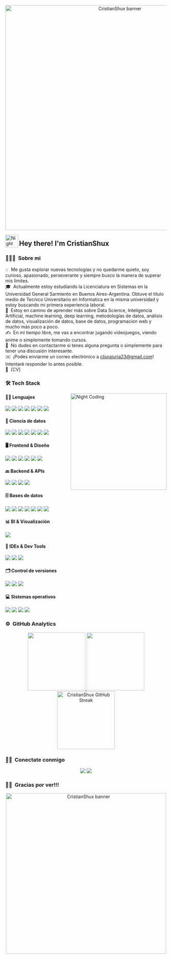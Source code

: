 <p align="center">
  <img src="https://i.pinimg.com/originals/9d/1f/82/9d1f82cc324e498dd5127a6ed0296dac.gif" alt="CristianShux banner" width="700"/>
</p>


<img alt="Night Coding" src="./assets/Hand%20Wave.gif" width='40' align="left"/><h2>Hey there! I'm CristianShux</h2>

<!-- ## 👋 &nbsp;Hey there! I'm Aditya -->

### 👨🏻‍💻 &nbsp;Sobre mi

💡 &nbsp;Me gusta explorar nuevas tecnologías y no quedarme quieto, soy curioso, apasionado, perseverante y siempre busco la manera de superar mis límites.\
🎓 &nbsp;Actualmente estoy estudiando la Licenciatura en Sistemas en la Universidad General Sarmiento en Buenos Aires-Argentina. Obtuve el titulo medio de Tecnico Universitario en Informatica en la misma universidad y estoy buscando mi primera experiencia laboral.\
🌱 &nbsp;Estoy en camino de aprender más sobre Data Science, Inteligencia Artificial, machine learning, deep learning, metodologías de datos, análisis de datos, visualización de datos, base de datos, programacion web y mucho más poco a poco.\
✍️ &nbsp;En mi tiempo libre, me vas a encontrar jugando videojuegos, viendo anime o simplemente tomando cursos.\
💬 &nbsp;No dudes en contactarme si tenes alguna pregunta o simplemente para tener una discusión interesante.\
✉️ &nbsp;¡Podes enviarme un correo electrónico a cljurajuria23@gmail.com! Intentaré responder lo antes posible.\
📄 &nbsp;[CV]

### 🛠️ Tech Stack

<img alt="Night Coding" src="https://static.wixstatic.com/media/9c808c_32d2e8877a334b3593c7120840168131~mv2.gif" align="right" width="300"/>

#### 👨‍💻 Lenguajes
<p>
  <img src="https://img.shields.io/badge/Python-05122A?style=flat&logo=python&logoColor=yellow" />
  <img src="https://img.shields.io/badge/Java-05122A?style=flat&logo=openjdk&logoColor=FFA518" />
  <img src="https://img.shields.io/badge/R-05122A?style=flat&logo=R&logoColor=276DC3" />
  <img src="https://img.shields.io/badge/Assembler-05122A?style=flat&logo=assembler&logoColor=6E4C13" />
  <img src="https://img.shields.io/badge/TypeScript-05122A?style=flat&logo=typescript" />
  <img src="https://img.shields.io/badge/JavaScript-05122A?style=flat&logo=javascript" />
  <img src="https://img.shields.io/badge/SQL-05122A?style=flat&logo=sqlite" />
</p>

#### 🧠 Ciencia de datos
<p>
  <img src="https://img.shields.io/badge/Jupyter-05122A?style=flat&logo=jupyter" />
  <img src="https://img.shields.io/badge/Pandas-05122A?style=flat&logo=pandas&logoColor=150458" />
  <img src="https://img.shields.io/badge/Numpy-05122A?style=flat&logo=numpy&logoColor=013243" />
  <img src="https://img.shields.io/badge/BeautifulSoup-05122A?style=flat&logo=python&logoColor=FFD43B" />
  <img src="https://img.shields.io/badge/Anaconda-05122A?style=flat&logo=anaconda&logoColor=44A833" />
  <img src="https://img.shields.io/badge/IBM%20Watson%20Studio-05122A?style=flat&logo=ibm-watson&logoColor=00B5FF" />
  <img src="https://img.shields.io/badge/RStudio-05122A?style=flat&logo=rstudio" />
</p>

#### 🖥️ Frontend & Diseño
<p>
  <img src="https://img.shields.io/badge/React-05122A?style=flat&logo=react" />
  <img src="https://img.shields.io/badge/Vite-05122A?style=flat&logo=vite&logoColor=646CFF" />
  <img src="https://img.shields.io/badge/HTML5-05122A?style=flat&logo=html5" />
  <img src="https://img.shields.io/badge/CSS3-05122A?style=flat&logo=css3" />
  <img src="https://img.shields.io/badge/Vercel-05122A?style=flat&logo=vercel" />
  <img src="https://img.shields.io/badge/Photoshop-05122A?style=flat&logo=adobe-photoshop" />
</p>

#### 🔙 Backend & APIs
<p>
  <img src="https://img.shields.io/badge/FastAPI-05122A?style=flat&logo=fastapi" />
  <img src="https://img.shields.io/badge/REST%20API-05122A?style=flat&logo=api" />
  <img src="https://img.shields.io/badge/JWT-05122A?style=flat&logo=json-web-tokens" />
  <img src="https://img.shields.io/badge/Render-05122A?style=flat&logo=render&logoColor=0099FF" />
</p>

#### 🗄️ Bases de datos
<p>
  <img src="https://img.shields.io/badge/PostgreSQL-05122A?style=flat&logo=postgresql" />
  <img src="https://img.shields.io/badge/Neon-05122A?style=flat&logo=neon&logoColor=00EAD0" />
  <img src="https://img.shields.io/badge/MySQL-05122A?style=flat&logo=mysql&logoColor=4479A1" />
  <img src="https://img.shields.io/badge/MongoDB-05122A?style=flat&logo=mongodb&logoColor=47A248" />
  <img src="https://img.shields.io/badge/MongoDB%20Compass-05122A?style=flat&logo=mongodb&logoColor=47A248" />
  <img src="https://img.shields.io/badge/Cassandra-05122A?style=flat&logo=apache-cassandra&logoColor=1287B1" />
  <img src="https://img.shields.io/badge/pgAdmin-05122A?style=flat&logo=postgresql&logoColor=336791" />
</p>

#### 📊 BI & Visualización
<p>
  <img src="https://img.shields.io/badge/Metabase-05122A?style=flat&logo=metabase&logoColor=509EE3" />
</p>

#### 🧰 IDEs & Dev Tools
<p>
  <img src="https://img.shields.io/badge/VSCode-05122A?style=flat&logo=visual-studio-code&logoColor=007ACC" />
  <img src="https://img.shields.io/badge/PyScripter-05122A?style=flat&logo=python" />
  <img src="https://img.shields.io/badge/Eclipse-05122A?style=flat&logo=eclipse-ide&logoColor=2C2255" />
</p>

#### 🗂️ Control de versiones
<p>
  <img src="https://img.shields.io/badge/Git-05122A?style=flat&logo=git" />
  <img src="https://img.shields.io/badge/GitHub-05122A?style=flat&logo=github" />
  <img src="https://img.shields.io/badge/GitLab-05122A?style=flat&logo=gitlab" />
</p>

#### 💻 Sistemas operativos
<p>
  <img src="https://img.shields.io/badge/Linux-05122A?style=flat&logo=linux&logoColor=FCC624" />
  <img src="https://img.shields.io/badge/Windows-05122A?style=flat&logo=windows&logoColor=0078D4" />
  <img src="https://img.shields.io/badge/Ubuntu-05122A?style=flat&logo=ubuntu&logoColor=E95420" />
  <img src="https://img.shields.io/badge/Raspberry%20Pi-05122A?style=flat&logo=raspberry-pi&logoColor=C8102E" />
</p>


### ⚙️ &nbsp;GitHub Analytics

<p align="center">
  <a href="https://github.com/CristianShux">
    <img height="180em" src="https://github-readme-stats-eight-theta.vercel.app/api?username=CristianShux&show_icons=true&theme=algolia&include_all_commits=true&count_private=true"/>
  </a>
  <a href="https://github.com/CristianShux">
    <img height="180em" src="https://github-readme-stats-eight-theta.vercel.app/api/top-langs/?username=CristianShux&layout=compact&langs_count=8&theme=algolia&hide=jupyter%20notebook"/>
  </a>
  <a href="https://github.com/CristianShux">
    <img height="180em" src="https://github-readme-streak-stats.herokuapp.com/?user=CristianShux&theme=algolia" alt="CristianShux GitHub Streak"/>
  </a>
</p>






### 🤝🏻 &nbsp;Conectate conmigo

<p align="center">
<a href="https://www.linkedin.com/in/cristian-leonel-jurajuria-58ba16256/"><img src="https://img.shields.io/badge/-Cristian%20Leonel%20Jurajuria-0077B5?style=flat&logo=Linkedin&logoColor=white"/></a>
<a href="mailto:cljurajuria23@gmail.com"><img src="https://img.shields.io/badge/-cljurajuria23@gmail.com-D14836?style=flat&logo=Gmail&logoColor=white"/></a>
</p>

### 👋🏻 &nbsp;Gracias por ver!!!

<p align="center">
  <img src="https://giffiles.alphacoders.com/195/195303.gif" alt="CristianShux banner" width="500"/>
</p>






